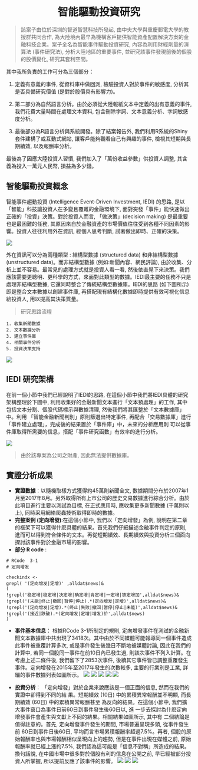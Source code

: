 
# <center>智能驅動投資研究</center>


>該案子由位於深圳的智道智慧科技所發起, 由中央大學與重慶郵電大學的教授群共同合作, 為大陸境內最早為機構客戶提供智能資產配置解決方案的金融科技企業。案子全名為智能事件驅動投資研究, 內容為利用財經劑量的演算法 (事件研究法), 分析大陸地區的重要事件, 並研究該事件發現前後的個股的股價變化, 研究其套利空間。

其中我所負責的工作可分為三個部分：

1. 定義有意義的事件, 從資料庫中做回測, 檢驗投資人對於事件的敏感度, 分析其是否具備研究價值 (是對於股價具有影響力)。

2. 第二部分為自然語言分析。由於必須從大陸報紙文本中定義的出有意義的事件, 我們花費大量時間在處理文本資料, 包含刪除字詞、文本意義分析、字詞敏感度分析。

3. 最後部分為R語言分析與系統開發。除了結案報告外, 我們利用R系統的Shiny套件建構了或互動式網站, 讓客戶能夠觀看自己有興趣的事件, 檢視其短期與長期績效, 以及報酬率分析。

最後為了因應大陸投資人習慣, 我們加入了「萬份收益參數」供投資人調整, 其含義為投入一萬元人民幣, 損益為多少錢。



## 智能驅動投資概念


智能事件趨動投資 (Intelligence Event-Driven Investment, IEDI) 的思路, 是以「智能」科技讓投資人在多變且覆雜的金融環境下, 面對突發「事件」能快速做出正確的「投資」決策。對於投資人而言, 「做決策」(decision making) 是最重要也是最困難的任務, 其原因來自於金融資產的市場價值往往受到各種不同因素的影響。投資人往往利用外在資訊, 經個人思考判斷, 試著做出即時、正確的決策。

![](https://i.imgur.com/RPqGTsS.png)

外在資訊可以分為兩種類型 : 結構型數據 (structured data) 和非結構型數據 (unstructured data)。而非結構型數據 (例如:新聞內容、網民評論), 由於收集、分析上並不容易。最常見的處理方式就是投資人看一看, 然後依直覺下來決策。我們應該需要更聰明、更科學的方式，來面對此類型的數據。IEDI最主要的任務不只是處理非結構型數據, 它還同時整合了傳統結構型數據庫。IEDI的思路 (如下圖所示) 即是整合文本數據以創建事件庫, 再搭配現有結構化數據即時提供有效可視化信息給投資人, 用以提高其決策質量。

>研究思路流程
>
    1. 收集新聞數據
    2. 文本數據分析
    3. 建立事件庫
    4. 相關事件分析
    5. 投資決策支持
    
![](https://i.imgur.com/3ha4JVL.png)

## IEDI 研究架構
在前一個小節中我們已經說明了IEDI的思路, 在這個小節中我們將IEDI具體的研究架構整理於下圖中, 利用收集好的金融新聞文本進行「文本預處理」的工作, 其中包括文本分割、個股代碼標示與數據清理, 然後我們將其匯整於「文本數據庫」中。利用 「智能金融新聞判別」原則篩選出特定事件, 再配合「交易數據庫」進行「事件建立處理」，完成後的結果置於「事件庫」中，未來的分析應用則 可以從事件庫取得所需要的信息，搭配「事件研究函數」有效率的進行分析。

![](https://i.imgur.com/GvwXuho.png)

>由於該專案為公司之財產, 因此無法提供數據庫。


## 實證分析成果
* **實證數據**：以隨機取樣方式獲得約45萬則新聞全文, 數據期間分布於2007年1月至2017年8月。另外取得所有上市公司的歷史交易數據進行綜合分析。由於此項目進行主要以測試為目標, 在正式應用時, 應收集更多新聞數據 (千萬則以上), 同時采用網絡爬蟲技術取得即時的數據。
* **完整案例 (定向增發)**:在這個小節中, 我們以「定向增發」為例, 說明在第二章的框架下可以獲得什麽具體的結果。首先我們仔細描述金融事件判定的原則, 進而可以得到符合條件的文本。再從短期績效、長期績效與投資分析三個面向探討該事件對於金融市場的影響。
* **部分 R code** :
```
# RCode  3-1
# 定向增发

checkindx <-
grepl( '(定向增发|定增)' ,alldat$news)&
( 
!grepl('稳定增|稳定增|决定增|确定增|肯定增|一定增|铁定增加',alldat$news)& 
!grepl('(未能|终止|撤回|暂停|停止).*(定向增发|定增)',alldat$news)& 
!grepl('(定向增发|定增).*(终止|失败|撤回|暂停|停止|未能)',alldat$news)& 
!grepl('(接近|跌破).*(定向增发|定增|增发)价',alldat$news)
)

```
* **事件基本信息**：
根據RCode 3-1所制定的規則, 定向增發事件在測試的金融新聞文本數據庫中共出現了3418次。其中由於不同媒體可能報導同一個事件造成此事件被重覆計算多次, 或是事件發生後幾日不斷地被媒體討論, 因此在我們的計算中, 若同一個股同一事件在前10日內已發生過, 則該次事件不列入計算。在考慮上述二條件後, 我們留下了2853次事件, 後續其它事件皆已調整重覆發生事件。定向增發在2015年至2017年發生的次數較多, 主要的行業別是工業, 詳細的事件數據列表如圖所示。
![](https://i.imgur.com/jIkxarA.png)
![](https://i.imgur.com/cLOpzar.png)
![](https://i.imgur.com/ekuPXHv.png)
![](https://i.imgur.com/xf484mr.png)
![](https://i.imgur.com/5wnn21C.png)


* **投資分析**：
「定向增發」對於企業來說應該是一個正面的信息, 然而在我們的實證中卻得到不同的結 果。短期績效 (10日) 中的累積異常報酬並不明顯, 而長期績效 (60日) 中的累積異常報酬甚至 為反向的結果。在這個小節中, 我們擴大事件窗口為事件日前60日到事件發生後60日以, 進 一步去探討為什麽定向增發事件會產生與文獻上不同的結果。相關結果如圖所示, 其中有 二個結論是值得註意的。首先, 定向增發事件發生的期間, 市場普遍呈現多頭, 從事件發生前 60日到事件日後60日, 平均而言市場累積報酬率超過7.5%。再者, 個股的原始報酬率也與市場報酬相似呈現向上的趨勢, 但是在事件出現在媒體之前, 原始報酬率就已經上漲約7.5%, 我們認為這可能是「信息不對稱」所造成的結果。換句話說, 在中國市場中很多對於個股有利的信息在公開之前, 早已經被部分投資人所掌握, 所以提前反應了該事件的影響。
![](https://i.imgur.com/yFpnUGw.png)
![](https://i.imgur.com/ek0FLOC.png)
![](https://i.imgur.com/fSO338j.png)